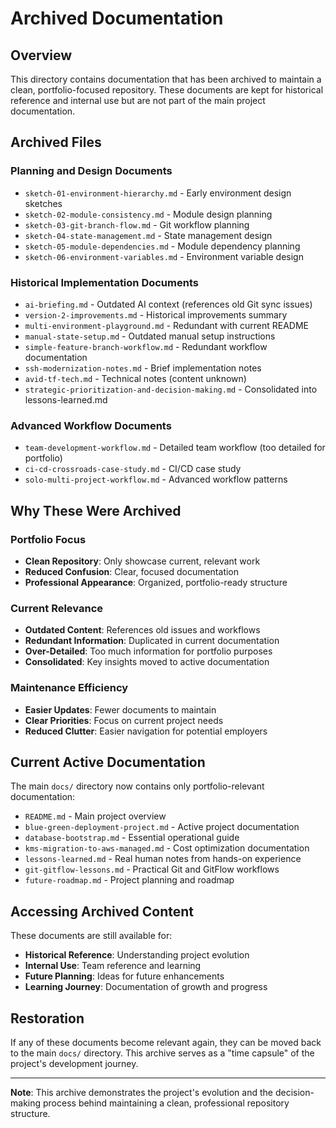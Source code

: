 # Archived Documentation

## Overview

This directory contains documentation that has been archived to maintain a clean, portfolio-focused repository. These documents are kept for historical reference and internal use but are not part of the main project documentation.

## Archived Files

### **Planning and Design Documents**
- `sketch-01-environment-hierarchy.md` - Early environment design sketches
- `sketch-02-module-consistency.md` - Module design planning
- `sketch-03-git-branch-flow.md` - Git workflow planning
- `sketch-04-state-management.md` - State management design
- `sketch-05-module-dependencies.md` - Module dependency planning
- `sketch-06-environment-variables.md` - Environment variable design

### **Historical Implementation Documents**
- `ai-briefing.md` - Outdated AI context (references old Git sync issues)
- `version-2-improvements.md` - Historical improvements summary
- `multi-environment-playground.md` - Redundant with current README
- `manual-state-setup.md` - Outdated manual setup instructions
- `simple-feature-branch-workflow.md` - Redundant workflow documentation
- `ssh-modernization-notes.md` - Brief implementation notes
- `avid-tf-tech.md` - Technical notes (content unknown)
- `strategic-prioritization-and-decision-making.md` - Consolidated into lessons-learned.md

### **Advanced Workflow Documents**
- `team-development-workflow.md` - Detailed team workflow (too detailed for portfolio)
- `ci-cd-crossroads-case-study.md` - CI/CD case study
- `solo-multi-project-workflow.md` - Advanced workflow patterns

## Why These Were Archived

### **Portfolio Focus**
- **Clean Repository**: Only showcase current, relevant work
- **Reduced Confusion**: Clear, focused documentation
- **Professional Appearance**: Organized, portfolio-ready structure

### **Current Relevance**
- **Outdated Content**: References old issues and workflows
- **Redundant Information**: Duplicated in current documentation
- **Over-Detailed**: Too much information for portfolio purposes
- **Consolidated**: Key insights moved to active documentation

### **Maintenance Efficiency**
- **Easier Updates**: Fewer documents to maintain
- **Clear Priorities**: Focus on current project needs
- **Reduced Clutter**: Easier navigation for potential employers

## Current Active Documentation

The main `docs/` directory now contains only portfolio-relevant documentation:

- `README.md` - Main project overview
- `blue-green-deployment-project.md` - Active project documentation
- `database-bootstrap.md` - Essential operational guide
- `kms-migration-to-aws-managed.md` - Cost optimization documentation
- `lessons-learned.md` - Real human notes from hands-on experience
- `git-gitflow-lessons.md` - Practical Git and GitFlow workflows
- `future-roadmap.md` - Project planning and roadmap

## Accessing Archived Content

These documents are still available for:
- **Historical Reference**: Understanding project evolution
- **Internal Use**: Team reference and learning
- **Future Planning**: Ideas for future enhancements
- **Learning Journey**: Documentation of growth and progress

## Restoration

If any of these documents become relevant again, they can be moved back to the main `docs/` directory. This archive serves as a "time capsule" of the project's development journey.

---

**Note**: This archive demonstrates the project's evolution and the decision-making process behind maintaining a clean, professional repository structure.
